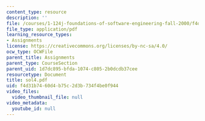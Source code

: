 ```yaml
---
content_type: resource
description: ''
file: /courses/1-124j-foundations-of-software-engineering-fall-2000/f4d31b7460d4b75c2d3b734f4be0f944_sol4.pdf
file_type: application/pdf
learning_resource_types:
- Assignments
license: https://creativecommons.org/licenses/by-nc-sa/4.0/
ocw_type: OCWFile
parent_title: Assignments
parent_type: CourseSection
parent_uid: 1d7dc895-bfda-1074-c805-2b0dcdb37cee
resourcetype: Document
title: sol4.pdf
uid: f4d31b74-60d4-b75c-2d3b-734f4be0f944
video_files:
  video_thumbnail_file: null
video_metadata:
  youtube_id: null
---
```

